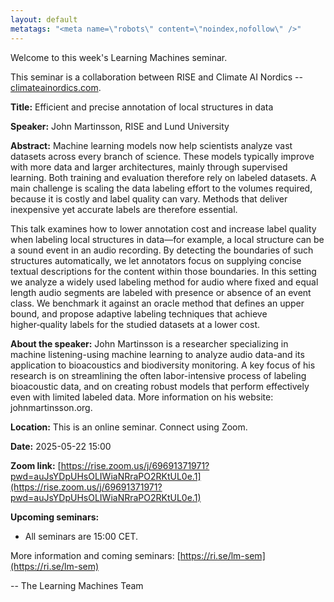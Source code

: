 ```yaml
---
layout: default
metatags: "<meta name=\"robots\" content=\"noindex,nofollow\" />"
---
```

 
Welcome to this week's Learning Machines seminar.

This seminar is a collaboration between RISE and Climate AI Nordics -- [climateainordics.com](https://climateainordics.com/).

**Title:** Efficient and precise annotation of local structures in data

**Speaker:** John Martinsson, RISE and Lund University

**Abstract:** Machine learning models now help scientists analyze vast datasets across every branch of science. These models typically improve with more data and larger architectures, mainly through supervised learning. Both training and evaluation therefore rely on labeled datasets. A main challenge is scaling the data labeling effort to the volumes required, because it is costly and label quality can vary. Methods that deliver inexpensive yet accurate labels are therefore essential.

This talk examines how to lower annotation cost and increase label quality when labeling local structures in data—for example, a local structure can be a sound event in an audio recording. By detecting the boundaries of such structures automatically, we let annotators focus on supplying concise textual descriptions for the content within those boundaries. In this setting we analyze a widely used labeling method for audio where fixed and equal length audio segments are labeled with presence or absence of an event class. We benchmark it against an oracle method that defines an upper bound, and propose adaptive labeling techniques that achieve higher‑quality labels for the studied datasets at a lower cost.

**About the speaker:** John Martinsson is a researcher specializing in machine listening-using machine learning to analyze audio data-and its application to bioacoustics and biodiversity monitoring. A key focus of his research is on streamlining the often labor-intensive process of labeling bioacoustic data, and on creating robust models that perform effectively even with limited labeled data. More information on his website: johnmartinsson.org.

**Location:** This is an online seminar. Connect using Zoom.

**Date:** 2025-05-22 15:00

**Zoom link:** [https://rise.zoom.us/j/69691371971?pwd=auJsYDpUHsOLIWiaNRraPO2RKtUL0e.1](https://rise.zoom.us/j/69691371971?pwd=auJsYDpUHsOLIWiaNRraPO2RKtUL0e.1)

**Upcoming seminars:**

* All seminars are 15:00 CET.

More information and coming seminars: [https://ri.se/lm-sem](https://ri.se/lm-sem)

-- The Learning Machines Team

